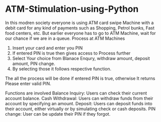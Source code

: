 # ATM-Stimulation-using-Python
In this modren society everyone is using ATM card swipe Machine with a debit card for any kind of payments such as Shopping, Petrol bunks, Fast food centers, etc. But earlier everyone has to go to ATM Machine, wait for our chance if we are in a queue. 
Process at ATM Machines
1. Insert your card and enter you PIN
2. If entered PIN is true then gives access to Process further
3. Select Your choice from Blanace Enqury, withdraw amount, deposit amount, PIN change.
4. By selecting those it follows respective function.

The all the process will be done if entered PIN is true, otherwise It returns Please enter valid PIN.

Functions are involved
Balance Inquiry: Users can check their current account balance.
Cash Withdrawal: Users can withdraw funds from their account by specifying an amount.
Deposit: Users can deposit funds into their account, either virtually or by simulating check or cash deposits.
PIN change: User can be update their PIN if they forgot.
